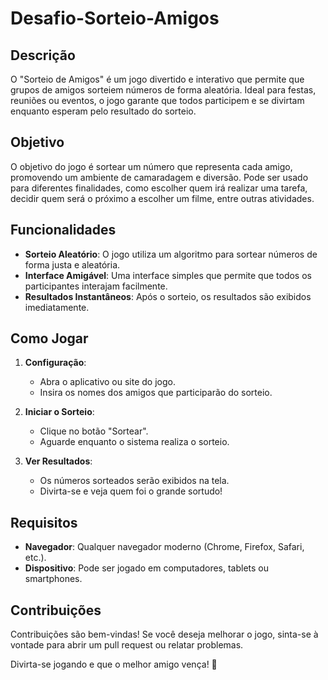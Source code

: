 # Desafio-Sorteio-Amigos

## Descrição

O "Sorteio de Amigos" é um jogo divertido e interativo que permite que grupos de amigos sorteiem números de forma aleatória. Ideal para festas, reuniões ou eventos, o jogo garante que todos participem e se divirtam enquanto esperam pelo resultado do sorteio.

## Objetivo

O objetivo do jogo é sortear um número que representa cada amigo, promovendo um ambiente de camaradagem e diversão. Pode ser usado para diferentes finalidades, como escolher quem irá realizar uma tarefa, decidir quem será o próximo a escolher um filme, entre outras atividades.

## Funcionalidades

- **Sorteio Aleatório**: O jogo utiliza um algoritmo para sortear números de forma justa e aleatória.
- **Interface Amigável**: Uma interface simples que permite que todos os participantes interajam facilmente.
- **Resultados Instantâneos**: Após o sorteio, os resultados são exibidos imediatamente.

## Como Jogar

1. **Configuração**:
   - Abra o aplicativo ou site do jogo.
   - Insira os nomes dos amigos que participarão do sorteio.

2. **Iniciar o Sorteio**:
   - Clique no botão "Sortear".
   - Aguarde enquanto o sistema realiza o sorteio.

3. **Ver Resultados**:
   - Os números sorteados serão exibidos na tela.
   - Divirta-se e veja quem foi o grande sortudo!

## Requisitos

- **Navegador**: Qualquer navegador moderno (Chrome, Firefox, Safari, etc.).
- **Dispositivo**: Pode ser jogado em computadores, tablets ou smartphones.

## Contribuições

Contribuições são bem-vindas! Se você deseja melhorar o jogo, sinta-se à vontade para abrir um pull request ou relatar problemas.

Divirta-se jogando e que o melhor amigo vença! 🎉
